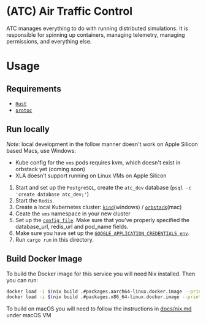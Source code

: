 # (ATC) Air Traffic Control

ATC manages everything to do with running distributed simulations. It is responsible for spinning up containers, managing telemetry, managing permissions, and everything else.

# Usage

## Requirements

- [`Rust`](https://www.rust-lang.org/tools/install)
- [`protoc`](https://grpc.io/docs/protoc-installation/)

## Run locally
*Note:* local development in the follow manner doesn't work on Apple Silicon based Macs, use Windows:
- Kube config for the `vms` pods requires kvm, which doesn't exist in orbstack yet (coming soon)
- XLA doesn’t support running on Linux VMs on Apple Silicon

1. Start and set up the `PostgreSQL`, create the `atc_dev` database (`psql -c 'create database atc_dev;'`)
2. Start the `Redis`.
3. Create a local Kubernetes cluster: [`kind`](https://kind.sigs.k8s.io/)(windows) / [`orbstack`](https://orbstack.dev/)(mac)
4. Ceate the `vms` namespace in your new cluster
5. Set up the [`config file`](config.toml). Make sure that you've properly specified the database_url, redis_url and pod_name fields.
6. Make sure you have set up the [`GOOGLE_APPLICATION_CREDENTIALS env`](https://cloud.google.com/docs/authentication/provide-credentials-adc).
7. Run `cargo run` in this directory.

## Build Docker Image

To build the Docker image for this service you will need Nix installed. Then you can run:

``` sh
docker load -i $(nix build .#packages.aarch64-linux.docker.image --print-out-paths) # for arm
docker load -i $(nix build .#packages.x86_64-linux.docker.image --print-out-paths) # for x86
```

To build on macOS you will need to follow the instructions in [docs/nix.md](../../docs/internal/nix.md) under macOS VM
